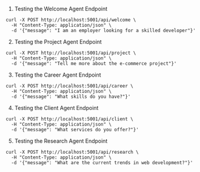 1. Testing the Welcome Agent Endpoint
```
curl -X POST http://localhost:5001/api/welcome \
  -H "Content-Type: application/json" \
  -d '{"message": "I am an employer looking for a skilled developer"}'
```

2. Testing the Project Agent Endpoint
```
curl -X POST http://localhost:5001/api/project \
  -H "Content-Type: application/json" \
  -d '{"message": "Tell me more about the e-commerce project"}'
```

3. Testing the Career Agent Endpoint
```
curl -X POST http://localhost:5001/api/career \
  -H "Content-Type: application/json" \
  -d '{"message": "What skills do you have?"}'
```

4. Testing the Client Agent Endpoint
```
curl -X POST http://localhost:5001/api/client \
  -H "Content-Type: application/json" \
  -d '{"message": "What services do you offer?"}'
```

5. Testing the Research Agent Endpoint
```
curl -X POST http://localhost:5001/api/research \
  -H "Content-Type: application/json" \
  -d '{"message": "What are the current trends in web development?"}'
```



